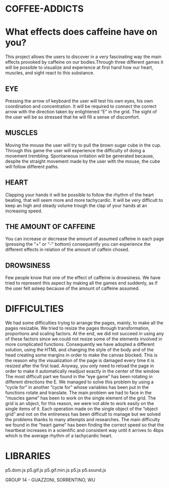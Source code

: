 # COFFEE-ADDICTS
# What effects does caffeine have on you?
This project allows the users to discover in a very fascinating way the main effects provoked by caffeine on our bodies.Through three different games it will be possible to visualize and experience at first hand how our heart, muscles, and sight react to this substance.
## EYE
Pressing the arrow of keyboard the user will test his own eyes, his own coordination and concentration. It will be required to connect the correct arrow with the direction taken by enlightened “E” in the grid. The sight of the user will be so stressed that he will fill a sense of discomfort.
## MUSCLES
Moving the mouse the user will try to pull the brown sugar cube in the cup. Through this game the user will experience the difficulty of doing a movement trembling. Spontaneous irritation will be generated because, despite the straight movement made by the user with the mouse, the cube will follow different paths.
## HEART
Clapping your hands it will be possible to follow the rhythm of the heart beating, that will seem more and more tachycardic. It will be very difficult to keep an high and steady volume trough the clap of your hands at an increasing speed. 
## THE AMOUNT OF CAFFEINE
You can increase or decrease the amount of assumed caffeine in each page (pressing the “+” or “-” bottom) consequently you can experience the different effects in relation of the amount of caffein chosed.
## DROWSINESS
Few people know that one of the effect of caffeine is drowsiness. We have tried to represent this aspect by making all the games end suddenly, as if the user felt asleep because of the amount of caffeine assumed.
# DIFFICULTIES
We had some difficulties trying to arrange the pages, mainly, to make all the pages resizable. We tried to resize the pages through transformation, proportions and scaling factors. At the end, we did not succeed in using any of these factors since we could not resize some of the elements involved in more complicated functions. Consequently we have adopted a different solution, using the HTML and changing the style of the body and of the head creating some margins in order to make the canvas blocked. This is the reason why the visualization of the page is damaged every time it is resized after the first load. Anyway, you only need to reload the page in order to make it automatically readjust exactly in the center of the window. The most difficult part we found in the “eye game” has been rotating in different directions the E. We managed to solve this problem by using a “cycle for” in another “cycle for” whose variables has been put in the functions rotate and translate. The main problem we had to face in the “muscles game” has been to work on the single element of the grid. The grid is an object, for this reason, we were not able to work easily on the single items of it. Each operation made on the single object of the “object grid” and not on the entireness has been difficult to manage but we solved the problems thanks to many attempts and researches. The main difficulty we found in the “heart game” has been finding the correct speed so that the heartbeat increases in a scientific and consistent way until it arrives to 4bps which is the average rhythm of a tachycardic heart.
# LIBRARIES
p5.dom.js
p5.gif.js
p5.gif.min.js
p5.js
p5.sound.js

GROUP 14 - GUAZZONI, SORRENTINO, WU
